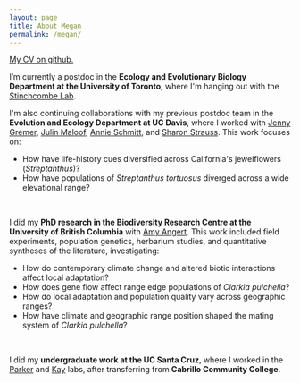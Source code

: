 ```yaml
---
layout: page
title: About Megan
permalink: /megan/
---
```


[My CV on github.](https://github.com/meganbontrager/CV/blob/master/Bontrager_CV.pdf)
<br>

I’m currently a postdoc in the **Ecology and Evolutionary Biology Department at the University of Toronto**, where I'm hanging out with the [Stinchcombe Lab](https://stinchcombe.eeb.utoronto.ca/).
<br>

I'm also continuing collaborations with my previous postdoc team in the **Evolution and Ecology Department at UC Davis**, where I worked with [Jenny Gremer](https://gremerlab.wordpress.com/), [Julin Maloof](http://malooflab.phytonetworks.org/), [Annie Schmitt](https://plantgxe.ucdavis.edu/), and [Sharon Strauss](https://sharonstrauss.wordpress.com/). This work focuses on:

- How have life-history cues diversified across California's jewelflowers (*Streptanthus*)?
- How have populations of *Streptanthus tortuosus* diverged across a wide elevational range?
<br>

I did my **PhD research in the Biodiversity Research Centre at the University of British Columbia** with [Amy Angert](http://angert.botany.ubc.ca/home.html). This work included field experiments, population genetics, herbarium studies, and quantitative syntheses of the literature, investigating:

- How do contemporary climate change and altered biotic interactions affect local adaptation?
- How does gene flow affect range edge populations of *Clarkia pulchella*?
- How do local adaptation and population quality vary across geographic ranges?
- How have climate and geographic range position shaped the mating system of *Clarkia pulchella*?
<br>

I did my **undergraduate work at the UC Santa Cruz**, where I worked in the [Parker](http://parker.eeb.ucsc.edu/) and [Kay](https://kay.eeb.ucsc.edu/) labs, after transferring from **Cabrillo Community College**.




<!-- <iframe
  src="https://docs.google.com/gview?url=https://github.com/meganbontrager/CV/raw/master/Bontrager_CV.pdf&embedded=true"
  style="
    position: fixed;
    top: 0px;
    bottom: 0px;
    right: 0px;
    width: 100%;
    border: none;
    margin: 0;
    padding: 0;
    overflow: hidden;
    z-index: 999999;
    height: 100%;
  ">
</iframe>-->
